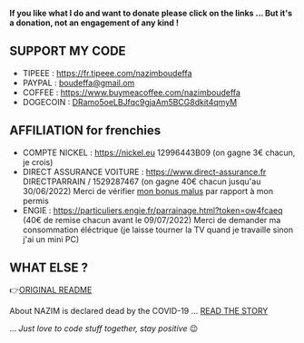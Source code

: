 **If you like what I do and want to donate please click on the links ... But it's a donation, not an engagement of any kind !**

## SUPPORT MY CODE

* TIPEEE : https://fr.tipeee.com/nazimboudeffa
* PAYPAL : boudeffa@gmail.om
* COFFEE : https://www.buymeacoffee.com/nazimboudeffa
* DOGECOIN : [DRamo5oeLBJfqc9gjaAm5BCG8dkit4qmyM](https://dogechain.info/address/DRamo5oeLBJfqc9gjaAm5BCG8dkit4qmyM)

## AFFILIATION for frenchies

* COMPTE NICKEL : https://nickel.eu 12996443B09 (on gagne 3€ chacun, je crois)
* DIRECT ASSURANCE VOITURE : https://www.direct-assurance.fr DIRECTPARRAIN / 1529287467 (on gagne 40€ chacun jusqu'au 30/06/2022)
Merci de vérifier [mon bonus malus](dVp1v2uPMS.png) par rapport à mon permis 
* ENGIE : https://particuliers.engie.fr/parrainage.html?token=ow4fcaeq (40€ de remise chacun avant le 09/07/2022)
Merci de demander ma consommation éléctrique (je laisse tourner la TV quand je travaille sinon j'ai un mini PC)

## WHAT ELSE ?

👉[ORIGINAL README](https://github.com/nazimboudeffa/nazimboudeffa/blob/main/README-more.md)

About NAZIM is declared dead by the COVID-19 ... [READ THE STORY](https://nazimboudeffa.livejournal.com/tag/covid)

... *Just love to code stuff together, stay positive* 😉
